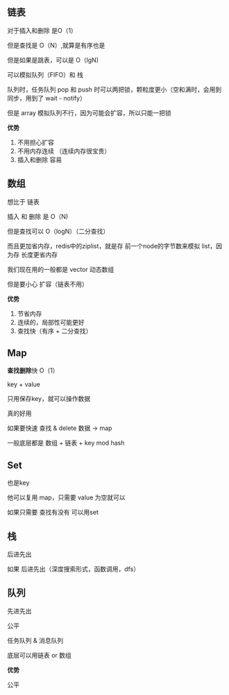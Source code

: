 ## 链表

对于插入和删除 是O（1）

但是查找是 O（N）,就算是有序也是

但是如果是跳表，可以是 O（lgN)



可以模拟队列（FIFO）和 栈

队列时，任务队列 pop 和 push 时可以两把锁，颗粒度更小（空和满时，会用到同步，用到了 wait - notify）

但是 array 模拟队列不行，因为可能会扩容，所以只能一把锁



**优势**

1. 不用担心扩容
2. 不用内存连续 （连续内存很宝贵）
3. 插入和删除 容易





## 数组

想比于 链表

插入 和 删除 是 O（N)

但是查找可以 O（logN）（二分查找）

而且更加省内存，redis中的ziplist，就是存 前一个node的字节数来模拟 list，因为存 长度更省内存



我们现在用的一般都是 vector 动态数组

但是要小心 扩容（链表不用）

**优势** 

1. 节省内存
2. 连续的，局部性可能更好
3. 查找快（有序 + 二分查找）





 ## Map

**查找删除**快 O（1）

key + value 

只用保存key，就可以操作数据

真的好用

如果要快速 查找 & delete 数据 -> map



一般底层都是 数组 + 链表 + key mod hash



## Set

也是key 

他可以复用 map，只需要 value 为空就可以

如果只需要 查找有没有 可以用set



## 栈

后进先出

如果 后进先出（深度搜索形式，函数调用，dfs）





## 队列

先进先出

公平



任务队列 & 消息队列 

底层可以用链表 or 数组



**优势**

公平